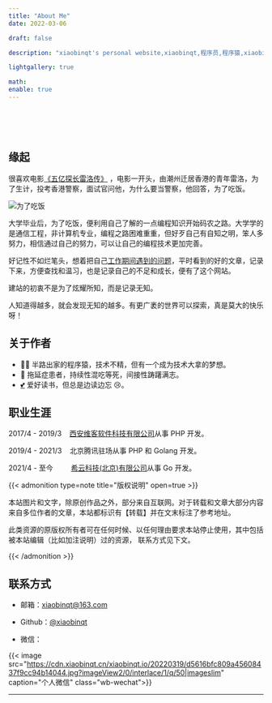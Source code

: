 ```yaml
---
title: "About Me"
date: 2022-03-06

draft: false

description: "xiaobinqt's personal website,xiaobinqt,程序员,程序猿,xiaobinqt@163.com"

lightgallery: true

math:
enable: true
---
```


<br><br><br>

## 缘起

很喜欢电影[《五亿探长雷洛传》](https://zh.wikipedia.org/wiki/%E4%BA%94%E5%84%84%E6%8E%A2%E9%95%B7%E9%9B%B7%E6%B4%9B%E5%82%B3)
，电影一开头，由潮州迁居香港的青年雷洛，为了生计，投考香港警察，面试官问他，为什么要当警察，他回答，为了吃饭。

[//]: # (![为了吃饭]&#40;https://cdn.xiaobinqt.cn/xiaobinqt.io/20220401/0fab5cacd5f04b109eba61f29acebe4a.png?imageView2/0/q/75|watermark/2/text/eGlhb2JpbnF0/font/dmlqYXlh/fontsize/1000/fill/IzVDNUI1Qg==/dissolve/52/gravity/SouthEast/dx/15/dy/15 '为了吃饭'&#41;)

![为了吃饭](https://cdn.xiaobinqt.cn/xiaobinqt.io/20220403/b6b538a1eff54d8bbfe30c07a064a550.png?imageView2/0/q/75|watermark/2/text/eGlhb2JpbnF0/font/dmlqYXlh/fontsize/1000/fill/IzVDNUI1Qg==/dissolve/52/gravity/SouthEast/dx/15/dy/15 '为了吃饭')

大学毕业后，为了吃饭，便利用自己了解的一点编程知识开始码农之路。大学学的是通信工程，非计算机专业，编程之路困难重重，但好歹自己有自知之明，笨人多努力，相信通过自己的努力，可以让自己的编程技术更加完善。

好记性不如烂笔头，想着把自己[工作期间遇到的问题](/problems-in-work)，平时看到的好的文章，记录下来，方便查找和温习，也是记录自己的不足和成长，便有了这个网站。

建站的初衷不是为了炫耀所知，而是记录无知。

人知道得越多，就会发现无知的越多。有更广袤的世界可以探索，真是莫大的快乐呀！

## 关于作者

+ 👨‍💻 半路出家的程序猿，技术不精，但有一个成为技术大拿的梦想。
+ 🤪 拖延症患者，持续性混吃等死，间接性踌躇满志。
+ <a href="/love">:two_hearts:</a> 爱好读书，但总是边读边忘 :cry:。

## 职业生涯

2017/4 - 2019/3 &nbsp;&nbsp;  [西安维客软件科技有限公司](https://www.victtech.com/)从事 PHP 开发。

2019/4 - 2021/3 &nbsp;&nbsp; 北京腾讯驻场从事 PHP 和 Golang 开发。

2021/4 - 至今 &nbsp;&nbsp;&nbsp;&nbsp;&nbsp;&nbsp;&nbsp; [希云科技(北京)有限公司](http://www.xii.cloud/)从事 Go 开发。

{{< admonition type=note title="版权说明" open=true >}}

本站图片和文字，除原创作品之外，部分来自互联网。对于转载和文章大部分内容来自多位作者的文章，本站都标识有【转载】并在文末标注了参考地址。

此类资源的原版权所有者可在任何时候、以任何理由要求本站停止使用，其中包括被本站编辑（比如加注说明）过的资源， 联系方式见下文。

{{< /admonition >}}

## 联系方式

+ 邮箱：[xiaobinqt@163.com](mailto:xiaobinqt@163.com)

+ Github：[@xiaobinqt](https://github.com/xiaobinqt)

+ 微信：

{{< image src="https://cdn.xiaobinqt.cn/xiaobinqt.io/20220319/d5616bfc809a45608437f9cc94b14044.jpg?imageView2/0/interlace/1/q/50|imageslim"
caption="个人微信" class="wb-wechat">}}


***

